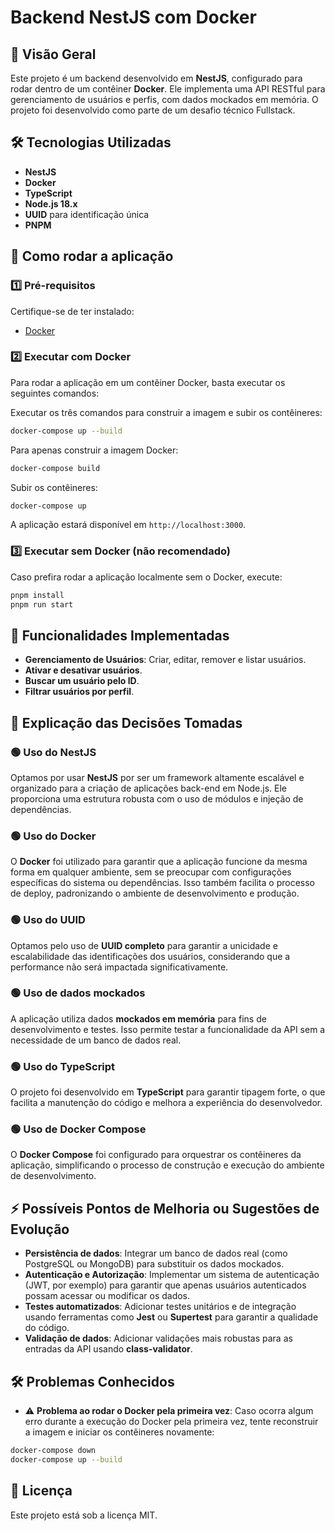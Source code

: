 # Backend NestJS com Docker

## 📌 Visão Geral
Este projeto é um backend desenvolvido em **NestJS**, configurado para rodar dentro de um contêiner **Docker**. Ele implementa uma API RESTful para gerenciamento de usuários e perfis, com dados mockados em memória. O projeto foi desenvolvido como parte de um desafio técnico Fullstack.

## 🛠️ Tecnologias Utilizadas
- **NestJS**
- **Docker**
- **TypeScript**
- **Node.js 18.x**
- **UUID** para identificação única
- **PNPM**

## 🚀 Como rodar a aplicação

### 1️⃣ **Pré-requisitos**
Certifique-se de ter instalado:
- [Docker](https://www.docker.com/)

### 2️⃣ **Executar com Docker**

Para rodar a aplicação em um contêiner Docker, basta executar os seguintes comandos:

Executar os três comandos para construir a imagem e subir os contêineres:

```sh
docker-compose up --build
```

Para apenas construir a imagem Docker:

```sh
docker-compose build
```

Subir os contêineres:

```sh
docker-compose up
```

A aplicação estará disponível em `http://localhost:3000`.

### 3️⃣ **Executar sem Docker (não recomendado)**

Caso prefira rodar a aplicação localmente sem o Docker, execute:

```sh
pnpm install
pnpm run start
```

## 🎯 Funcionalidades Implementadas
- **Gerenciamento de Usuários**: Criar, editar, remover e listar usuários.
- **Ativar e desativar usuários**.
- **Buscar um usuário pelo ID**.
- **Filtrar usuários por perfil**.

## 🤔 Explicação das Decisões Tomadas

### 🟢 **Uso do NestJS**
Optamos por usar **NestJS** por ser um framework altamente escalável e organizado para a criação de aplicações back-end em Node.js. Ele proporciona uma estrutura robusta com o uso de módulos e injeção de dependências.

### 🟢 **Uso do Docker**
O **Docker** foi utilizado para garantir que a aplicação funcione da mesma forma em qualquer ambiente, sem se preocupar com configurações específicas do sistema ou dependências. Isso também facilita o processo de deploy, padronizando o ambiente de desenvolvimento e produção.

### 🟢 **Uso do UUID**
Optamos pelo uso de **UUID completo** para garantir a unicidade e escalabilidade das identificações dos usuários, considerando que a performance não será impactada significativamente.

### 🟢 **Uso de dados mockados**
A aplicação utiliza dados **mockados em memória** para fins de desenvolvimento e testes. Isso permite testar a funcionalidade da API sem a necessidade de um banco de dados real.

### 🟢 **Uso do TypeScript**
O projeto foi desenvolvido em **TypeScript** para garantir tipagem forte, o que facilita a manutenção do código e melhora a experiência do desenvolvedor.

### 🟢 **Uso de Docker Compose**
O **Docker Compose** foi configurado para orquestrar os contêineres da aplicação, simplificando o processo de construção e execução do ambiente de desenvolvimento.

## ⚡ Possíveis Pontos de Melhoria ou Sugestões de Evolução
- **Persistência de dados**: Integrar um banco de dados real (como PostgreSQL ou MongoDB) para substituir os dados mockados.
- **Autenticação e Autorização**: Implementar um sistema de autenticação (JWT, por exemplo) para garantir que apenas usuários autenticados possam acessar ou modificar os dados.
- **Testes automatizados**: Adicionar testes unitários e de integração usando ferramentas como **Jest** ou **Supertest** para garantir a qualidade do código.
- **Validação de dados**: Adicionar validações mais robustas para as entradas da API usando **class-validator**.

## 🛠️ Problemas Conhecidos
- ⚠️ **Problema ao rodar o Docker pela primeira vez**: Caso ocorra algum erro durante a execução do Docker pela primeira vez, tente reconstruir a imagem e iniciar os contêineres novamente:

```sh
docker-compose down
docker-compose up --build
```

## 📄 Licença
Este projeto está sob a licença MIT.
